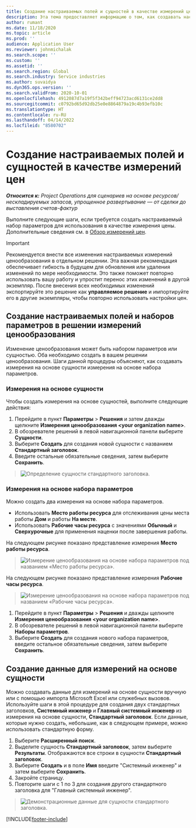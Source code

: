 ```yaml
---
title: Создание настраиваемых полей и сущностей в качестве измерений цен
description: Эта тема предоставляет информацию о том, как создавать настраиваемые наборы параметров или сущности.
author: rumant
ms.date: 11/18/2020
ms.topic: article
ms.prod: ''
audience: Application User
ms.reviewer: johnmichalak
ms.search.scope: ''
ms.custom: ''
ms.assetid: ''
ms.search.region: Global
ms.search.industry: Service industries
ms.author: suvaidya
ms.dyn365.ops.version: ''
ms.search.validFrom: 2020-10-01
ms.openlocfilehash: 4912087d7a19f5f342beff94723acd6131ce2dd8
ms.sourcegitcommit: c0792bd65d92db25e0e8864879a19c4b93efb10c
ms.translationtype: HT
ms.contentlocale: ru-RU
ms.lasthandoff: 04/14/2022
ms.locfileid: "8580702"
---
```

# <a name="create-custom-fields-and-entities-as-pricing-dimensions"></a>Создание настраиваемых полей и сущностей в качестве измерений цен

_**Относится к:** Project Operations для сценариев на основе ресурсов/нескладируемых запасов, упрощенное развертывание — от сделки до выставления счетов-фактур_

Выполните следующие шаги, если требуется создать настраиваемый набор параметров для использования в качестве измерения цены. Дополнительные сведения см. в [Обзор измерений цен](pricing-dimensions-overview.md).  

> [!IMPORTANT]
> Рекомендуется внести все изменения настраиваемых измерений ценообразования в отдельном решении. Эта важная рекомендация обеспечивает гибкость в будущем для обновления или удаления изменений по мере необходимости. Это также поможет повторно использовать вашу работу и упростит перенос этих изменений в другой экземпляр. После внесения всех необходимых изменений экспортируйте это решение как **управляемое решение** и импортируйте его в другие экземпляры, чтобы повторно использовать настройки цен.

  
## <a name="create-custom-fields-and-option-sets-in-the-pricing-dimension-solution"></a>Создание настраиваемых полей и наборов параметров в решении измерений ценообразования

Изменение ценообразования может быть набором параметров или сущностью. Оба необходимо создать в вашем решении ценообразования. Шаги данной процедуры объясняют, как создавать измерения на основе сущности измерения на основе набора параметров.

### <a name="entity-based-dimensions"></a>Измерения на основе сущности
Чтобы создать измерения на основе сущностей, выполните следующие действия:

1. Перейдите в пункт **Параметры** > **Решения** и затем дважды щелкните **Измерения ценообразования \<your organization name>**.
2. В обозревателе решений в левой навигационной панели выберите **Сущности**.
3. Выберите **Создать** для создания новой сущности с названием **Стандартный заголовок**. 
4. Введите остальные обязательные сведения, затем выберите **Сохранить**.

> ![Определение сущности стандартного заголовка.](media/Standard-Title-entity-definition.png)

### <a name="option-set-based-dimensions"></a>Измерения на основе набора параметров 
Можно создать два измерения на основе набора параметров. 

- Использовать **Место работы ресурса** для отслеживания цены места работы **Дом** и работы **На месте**. 
- Использовать **Рабочие часы ресурса** с значениями **Обычный** и **Сверхурочные** для применения наценки после завершения работы.

На следующем рисунке показано представление измерения **Место работы ресурса**. 

> ![Измерение ценообразования на основе набора параметров под названием «Место работы ресурса».](media/Option-set-PD-called-Resource-Work-Location.png)

На следующем рисунке показано представление измерения **Рабочие часы ресурса**. 

> ![Измерение ценообразования на основе набора параметров под названием «Рабочие часы ресурса».](media/Option-set-PD-called-Resource-Work-Hours.png)

1. Перейдите в пункт **Параметры** > **Решения** и дважды щелкните **Измерения ценообразования \<your organization name>**. 
2. В обозревателе решений в левой навигационной панели выберите **Наборы параметров**. 
3. Выберите **Создать** для создания нового набора параметров, введите остальное обязательные сведения, затем выберите **Сохранить**.

## <a name="create-data-for-entity-based-dimensions"></a>Создание данные для измерений на основе сущности

Можно создавать данные для измерений на основе сущности вручную или с помощью импорта Microsoft Excel или служебных вызовов. Используйте шаги в этой процедуре для создания двух стандартных заголовков, **Системный инженер** и **Главный системный инженер** из измерения на основе сущности, **Стандартный заголовок**. Если данные, которые нужно создать, небольшие, как в следующем примере, можно использовать стандартную форму.

1. Выберите **Расширенный поиск**.
2. Выделите сущность **Стандартный заголовок**, затем выберите **Результаты**. Отображаются все строки в сущности **Стандартный заголовок**.
3. Выберите **Создать** и в поле **Имя** введите "Системный инженер" и затем выберите **Сохранить**.
4. Закройте страницу. 
5. Повторите шаги с 1 по 3 для создания другого стандартного заголовка для "Главный системный инженер".

> ![Демонстрационные данные для сущности стандартного заголовка.](media/ST-data.png)


[!INCLUDE[footer-include](../includes/footer-banner.md)]